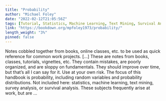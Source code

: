 ```yaml
---
title: "Probability"
author: "Michael Foley"
date: "2022-02-12T21:05:56Z"
tags: [Tutorial, Statistics, Machine Learning, Text Mining, Survival Analysis]
link: "https://bookdown.org/mpfoley1973/probability/"
length_weight: "3%"
pinned: false
---
```


Notes cobbled together from books, online classes, etc. to be used as quick reference for common work projects. [...] These are notes from books, classes, tutorials, vignettes, etc. They contain mistakes, are poorly organized, and are sloppy on fundamentals. They should improve over time, but that’s all I can say for it. Use at your own risk. The focus of this handbook is probability, including random variables and probability distributions. Not included here: statistics, machine learning, text mining, survey analysis, or survival analysis. These subjects frequently arise at work, but are ...
